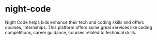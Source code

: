 # night-code

Night Code helps kids enhance their tech and coding skills and offers courses, internships. This platform offers some great services like coding competitions, career guidance, courses related to technical skills.
